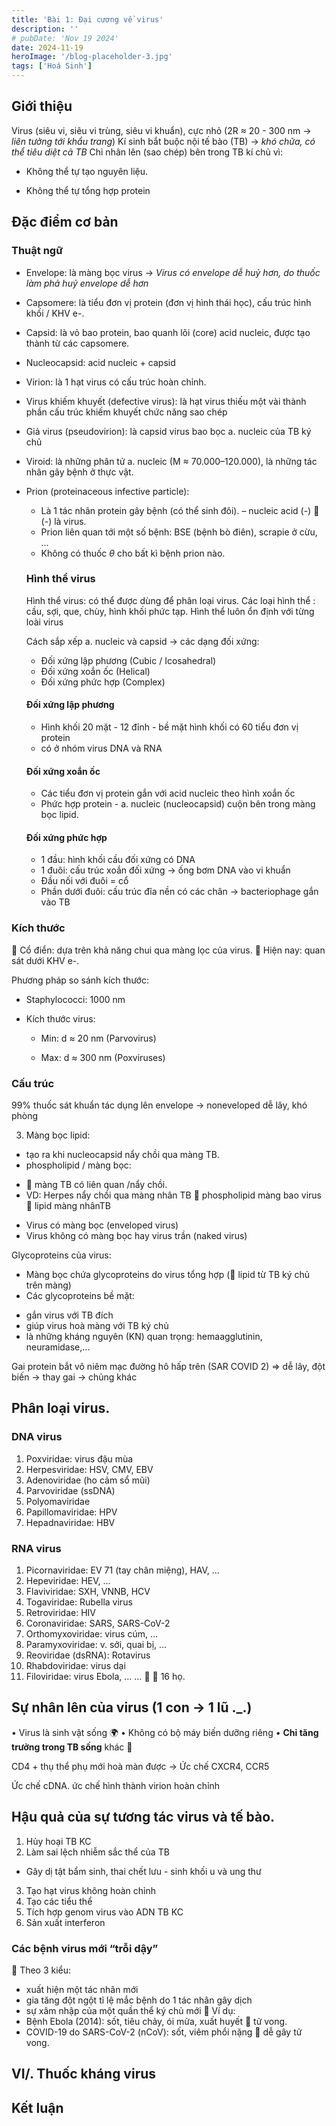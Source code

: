 ```yaml
---
title: 'Bài 1: Đại cương về virus'
description: ''
# pubDate: 'Nov 19 2024'
date: 2024-11-19
heroImage: '/blog-placeholder-3.jpg'
tags: ['Hoá Sinh']
---
```


## Giới thiệu

Virus (siêu vi, siêu vi trùng, siêu vi khuẩn), cực nhỏ (2R $\approx$ 20 - 300 nm $\to$ *liên tưởng tới khẩu trang*)
Kí sinh bắt buộc nội tế bào (TB) $\to$ *khó chữa, có thể tiêu diệt cả TB*
Chỉ nhân lên (sao chép) bên trong TB kí chủ vì:

* Không thể tự tạo nguyên liệu.
- Không thể tự tổng hợp protein

## Đặc điểm cơ bản

### Thuật ngữ

* Envelope: là màng bọc virus $\to$ *Virus có envelope dễ huỷ hơn, do thuốc làm phả huỷ envelope dễ hơn*

* Capsomere: là tiểu đơn vị protein (đơn vị hình thái học), cấu trúc hình khối / KHV e-.

* Capsid: là vỏ bao protein, bao quanh lõi (core) acid nucleic, được tạo thành từ các capsomere.

* Nucleocapsid: acid nucleic + capsid

* Virion: là 1 hạt virus có cấu trúc hoàn chỉnh.

* Virus khiếm khuyết (defective virus): là hạt virus thiếu một vài thành phần cấu trúc khiếm khuyết chức năng sao chép

* Giả virus (pseudovirion): là capsid virus bao bọc a. nucleic của TB ký chủ

* Viroid: là những phân tử a. nucleic (M $\approx$ 70.000–120.000), là những tác nhân gây bệnh ở thực vật.

* Prion (proteinaceous infective particle):

  - Là 1 tác nhân protein gây bệnh (có thể sinh đôi).  – nucleic acid (-)  (-) là virus.
  - Prion liên quan tới một số bệnh: BSE (bệnh bò điên), scrapie ở cừu, …
  - Không có thuốc $\theta$ cho bất kì bệnh prion nào.

  ### Hình thể virus

  Hình thể virus: có thể được dùng để phân loại virus.
  Các loại hình thể : cầu, sợi, que, chùy, hình khối phức tạp.
  Hình thể luôn ổn định với từng loài virus

  Cách sắp xếp a. nucleic và capsid -> các dạng đối xứng:

  - Đối xứng lập phương (Cubic / Icosahedral)
  - Đối xứng xoắn ốc (Helical)
  - Đối xứng phức hợp (Complex)

  #### Đối xứng lập phương

  - Hình khối 20 mặt - 12 đỉnh - bề mặt hình khối có 60 tiểu đơn vị protein
  - có ở nhóm virus DNA và RNA

  #### Đối xứng xoắn ốc

  - Các tiểu đơn vị protein gắn với acid nucleic theo hình xoắn ốc
  - Phức hợp protein - a. nucleic (nucleocapsid) cuộn bên trong màng bọc lipid.

  #### Đối xứng phức hợp

  - 1 đầu: hình khối cầu đối xứng có DNA
  - 1 đuôi: cấu trúc xoắn đối xứng -> ống bơm DNA vào vi khuẩn
  - Đầu nối với đuôi = cổ
  - Phần dưới đuôi: cấu trúc đĩa nền có các chân -> bacteriophage gắn vào TB

### Kích thước

 Cổ điển: dựa trên khả năng chui qua màng lọc của virus.
 Hiện nay: quan sát dưới KHV e-.

Phương pháp so sánh kích thước:

* Staphylococci: 1000 nm

* Kích thước virus:

  * Min: d $\approx$ 20 nm (Parvovirus)

  * Max: d $\approx$ 300 nm (Poxviruses)

### Cấu trúc

99% thuốc sát khuẩn tác dụng lên envelope -> noneveloped dễ lây, khó phòng

<!-- Hình ảnh (so sánh giữa naked vs enveloped) -->

3. Màng bọc lipid:
- tạo ra khi nucleocapsid nẩy chồi qua màng TB.
- phospholipid / màng bọc:
+  màng TB có liên quan /nẩy chồi.
+ VD: Herpes nẩy chồi qua màng nhân TB
   phospholipid màng bao virus  lipid màng nhânTB
- Virus có màng bọc (enveloped virus)
- Virus không có màng bọc hay virus trần                             (naked virus)



Glycoproteins của virus:

- Màng bọc chứa glycoproteins do virus tổng hợp ( lipid từ TB ký chủ trên màng)
- Các glycoproteins bề mặt:
+ gắn virus với TB đích
+ giúp virus hoà màng với TB ký chủ
+ là những kháng nguyên (KN) quan trọng: hemaagglutinin,  neuramidase,...

Gai protein bắt vô niêm mạc đường hô hấp trên (SAR COVID 2) => dễ lây, đột biến -> thay gai -> chủng khác

## Phân loại virus.

<!-- Phân loại Baltimore  -->

### DNA virus

1. Poxviridae: virus đậu mùa
2. Herpesviridae: HSV, CMV, EBV
3. Adenoviridae (ho cảm sổ mũi)
4. Parvoviridae (ssDNA)
5. Polyomaviridae
6. Papillomaviridae:   HPV
7. Hepadnaviridae:     HBV

### RNA virus

1. Picornaviridae:       EV 71 (tay chân miệng), HAV, …
2. Hepeviridae:           HEV, …
3. Flaviviridae:              SXH, VNNB, HCV
4. Togaviridae:            Rubella virus
5. Retroviridae:           HIV
6. Coronaviridae: SARS, SARS-CoV-2
7. Orthomyxoviridae: virus cúm, …
8. Paramyxoviridae:   v. sởi, quai bị, …
9. Reoviridae (dsRNA): Rotavirus
10. Rhabdoviridae:     virus dại
11. Filoviridae:            virus Ebola, … …   16 họ.

## Sự nhân lên của virus (1 con -> 1 lũ ._.)

•  Virus là sinh vật sống :earth_africa:
•  Không có bộ máy biến dưỡng riêng
•  **Chỉ tăng trưởng trong TB sống** khác :jack_o_lantern:



CD4 + thụ thể phụ mới hoà màn được -> Ức chế CXCR4, CCR5

Ức chế cDNA. ức chế hình thành virion hoàn chỉnh

## Hậu quả của sự tương tác virus và tế bào.

1. Hủy hoại TB KC
2. Làm sai lệch nhiễm sắc thể của TB
- Gây dị tật bẩm sinh, thai chết lưu - sinh khối u và ung thư
3. Tạo hạt virus không hoàn chỉnh
4. Tạo các tiểu thể
5. Tích hợp genom virus vào ADN TB KC
6. Sản xuất interferon



### Các bệnh virus mới “trỗi dậy”

 Theo 3 kiểu:

- xuất hiện một tác nhân mới
- gia tăng đột ngột tỉ lệ mắc bệnh do 1 tác nhân gây dịch
- sự xâm nhập của một quần thể ký chủ mới
   Ví dụ:
- Bệnh Ebola (2014): sốt, tiêu chảy, ói mửa,                                xuất huyết  tử vong.
- COVID-19 do SARS-CoV-2 (nCoV): sốt, viêm phổi nặng  dễ gây tử vong.

## VI/. Thuốc kháng virus

## Kết luận
